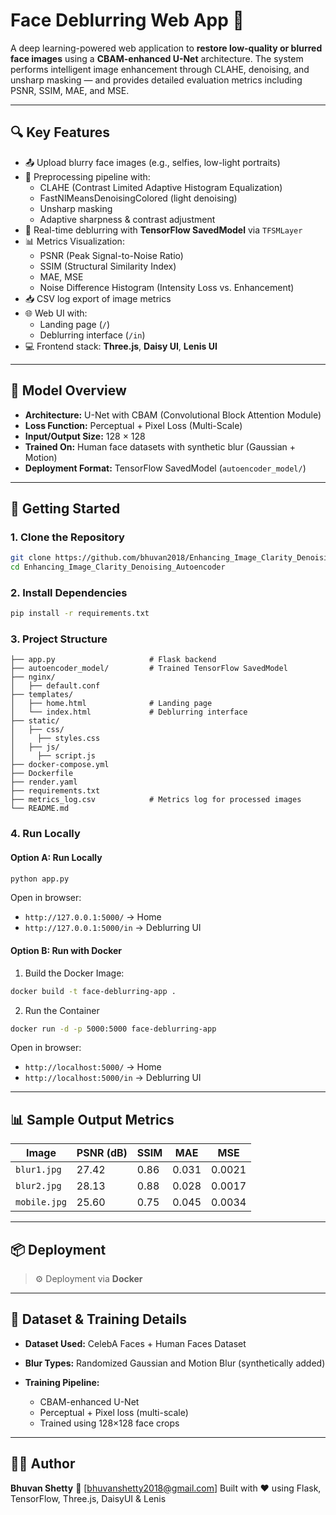 # Face Deblurring Web App 🚀

A deep learning-powered web application to **restore low-quality or blurred face images** using a **CBAM-enhanced U-Net** architecture. The system performs intelligent image enhancement through CLAHE, denoising, and unsharp masking — and provides detailed evaluation metrics including PSNR, SSIM, MAE, and MSE.

---

## 🔍 Key Features

- 📤 Upload blurry face images (e.g., selfies, low-light portraits)
- 🧪 Preprocessing pipeline with:
  - CLAHE (Contrast Limited Adaptive Histogram Equalization)
  - FastNlMeansDenoisingColored (light denoising)
  - Unsharp masking
  - Adaptive sharpness & contrast adjustment
- 🧠 Real-time deblurring with **TensorFlow SavedModel** via `TFSMLayer`
- 📊 Metrics Visualization:
  - PSNR (Peak Signal-to-Noise Ratio)
  - SSIM (Structural Similarity Index)
  - MAE, MSE
  - Noise Difference Histogram (Intensity Loss vs. Enhancement)
- 📥 CSV log export of image metrics
- 🌐 Web UI with:
  - Landing page (`/`)
  - Deblurring interface (`/in`)
- 💻 Frontend stack: **Three.js**, **Daisy UI**, **Lenis UI**

---

## 🧠 Model Overview

- **Architecture:** U-Net with CBAM (Convolutional Block Attention Module)
- **Loss Function:** Perceptual + Pixel Loss (Multi-Scale)
- **Input/Output Size:** 128 × 128
- **Trained On:** Human face datasets with synthetic blur (Gaussian + Motion)
- **Deployment Format:** TensorFlow SavedModel (`autoencoder_model/`)

---

## 🚀 Getting Started

### 1. Clone the Repository

```bash
git clone https://github.com/bhuvan2018/Enhancing_Image_Clarity_Denoising_Autoencoder.git
cd Enhancing_Image_Clarity_Denoising_Autoencoder
````

### 2. Install Dependencies

```bash
pip install -r requirements.txt
```

### 3. Project Structure

```
├── app.py                     # Flask backend
├── autoencoder_model/         # Trained TensorFlow SavedModel
├── nginx/
│   ├── default.conf
├── templates/
│   ├── home.html              # Landing page
│   └── index.html             # Deblurring interface
├── static/
│   ├── css/
│     ├── styles.css
│   ├── js/
│     ├── script.js
├── docker-compose.yml
├── Dockerfile
├── render.yaml
├── requirements.txt          
├── metrics_log.csv            # Metrics log for processed images
└── README.md
```

### 4. Run Locally

#### Option A: Run Locally

```bash
python app.py
```

Open in browser:

* `http://127.0.0.1:5000/` → Home
* `http://127.0.0.1:5000/in` → Deblurring UI

#### Option B: Run with Docker
1. Build the Docker Image:

```bash
docker build -t face-deblurring-app .
```

2. Run the Container

```bash
docker run -d -p 5000:5000 face-deblurring-app
```
Open in browser:

* `http://localhost:5000/` → Home
* `http://localhost:5000/in` → Deblurring UI

---



## 📊 Sample Output Metrics

| Image        | PSNR (dB) | SSIM | MAE   | MSE    |
| ------------ | --------- | ---- | ----- | ------ |
| `blur1.jpg`  | 27.42     | 0.86 | 0.031 | 0.0021 |
| `blur2.jpg`  | 28.13     | 0.88 | 0.028 | 0.0017 |
| `mobile.jpg` | 25.60     | 0.75 | 0.045 | 0.0034 |

---

## 📦 Deployment

> ⚙️ Deployment via **Docker**

---

## 📁 Dataset & Training Details

* **Dataset Used:** CelebA Faces + Human Faces Dataset
* **Blur Types:** Randomized Gaussian and Motion Blur (synthetically added)
* **Training Pipeline:**

  * CBAM-enhanced U-Net
  * Perceptual + Pixel loss (multi-scale)
  * Trained using 128×128 face crops

---

## 🙋‍♂️ Author

**Bhuvan Shetty**
📧 \[[bhuvanshetty2018@gmail.com](mailto:bhuvanshetty2018@gmail.com)]
Built with ❤️ using Flask, TensorFlow, Three.js, DaisyUI & Lenis